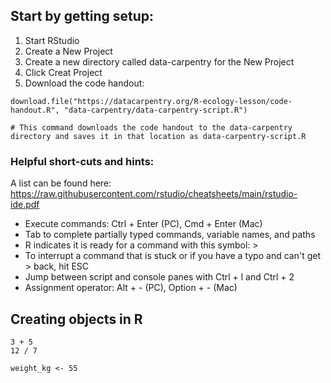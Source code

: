 ## Start by getting setup:

1. Start RStudio
2. Create a New Project
3. Create a new directory called data-carpentry for the New Project
4. Click Creat Project
5. Download the code handout:

```
download.file("https://datacarpentry.org/R-ecology-lesson/code-handout.R", "data-carpentry/data-carpentry-script.R")

# This command downloads the code handout to the data-carpentry directory and saves it in that location as data-carpentry-script.R
```

### Helpful short-cuts and hints:
A list can be found here: https://raw.githubusercontent.com/rstudio/cheatsheets/main/rstudio-ide.pdf

* Execute commands: Ctrl + Enter (PC), Cmd + Enter (Mac)
* Tab to complete partially typed commands, variable names, and paths
* R indicates it is ready for a command with this symbol: > 
* To interrupt a command that is stuck or if you have a typo and can't get > back, hit ESC
* Jump between script and console panes with Ctrl + l and Ctrl + 2
* Assignment operator: Alt + - (PC), Option + - (Mac)


## Creating objects in R

```
3 + 5
12 / 7

weight_kg <- 55

